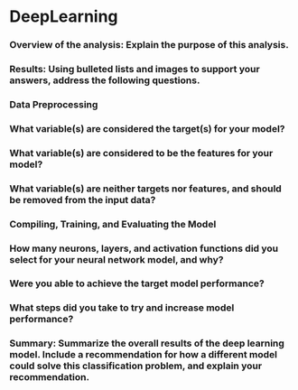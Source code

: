 # DeepLearning

### Overview of the analysis: Explain the purpose of this analysis.


### Results: Using bulleted lists and images to support your answers, address the following questions.



### Data Preprocessing

### What variable(s) are considered the target(s) for your model?
### What variable(s) are considered to be the features for your model?
### What variable(s) are neither targets nor features, and should be removed from the input data?


### Compiling, Training, and Evaluating the Model

### How many neurons, layers, and activation functions did you select for your neural network model, and why?
### Were you able to achieve the target model performance?
### What steps did you take to try and increase model performance?





### Summary: Summarize the overall results of the deep learning model. Include a recommendation for how a different model could solve this classification problem, and explain your recommendation.
